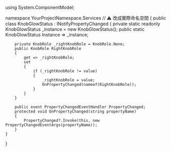 using System.ComponentModel;

namespace YourProjectNamespace.Services // ⚠️ 改成實際命名空間
{
    public class KnobGlowStatus : INotifyPropertyChanged
    {
        private static readonly KnobGlowStatus _instance = new KnobGlowStatus();
        public static KnobGlowStatus Instance => _instance;

        private KnobRole _rightKnobRole = KnobRole.None;
        public KnobRole RightKnobRole
        {
            get => _rightKnobRole;
            set
            {
                if (_rightKnobRole != value)
                {
                    _rightKnobRole = value;
                    OnPropertyChanged(nameof(RightKnobRole));
                }
            }
        }

        public event PropertyChangedEventHandler PropertyChanged;
        protected void OnPropertyChanged(string propertyName)
        {
            PropertyChanged?.Invoke(this, new PropertyChangedEventArgs(propertyName));
        }
    }
}